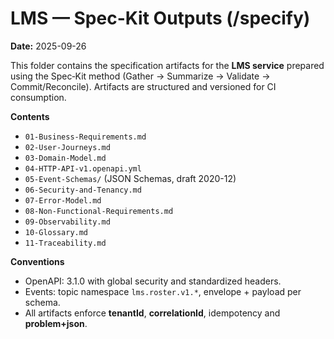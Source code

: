 # LMS — Spec-Kit Outputs (/specify)

**Date:** 2025-09-26

This folder contains the specification artifacts for the **LMS service** prepared using the Spec‑Kit method (Gather → Summarize → Validate → Commit/Reconcile). Artifacts are structured and versioned for CI consumption.

**Contents**
- `01-Business-Requirements.md`
- `02-User-Journeys.md`
- `03-Domain-Model.md`
- `04-HTTP-API-v1.openapi.yml`
- `05-Event-Schemas/` (JSON Schemas, draft 2020-12)
- `06-Security-and-Tenancy.md`
- `07-Error-Model.md`
- `08-Non-Functional-Requirements.md`
- `09-Observability.md`
- `10-Glossary.md`
- `11-Traceability.md`

**Conventions**
- OpenAPI: 3.1.0 with global security and standardized headers.
- Events: topic namespace `lms.roster.v1.*`, envelope + payload per schema.
- All artifacts enforce **tenantId**, **correlationId**, idempotency and **problem+json**.
